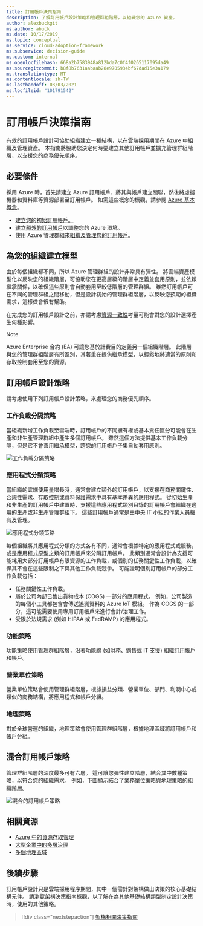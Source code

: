 ```yaml
---
title: 訂用帳戶決策指南
description: 了解訂用帳戶設計策略和管理群組階層，以組織您的 Azure 資產。
author: alexbuckgit
ms.author: abuck
ms.date: 10/17/2019
ms.topic: conceptual
ms.service: cloud-adoption-framework
ms.subservice: decision-guide
ms.custom: internal
ms.openlocfilehash: 668a2b7583948a812bda7c0f4f0265117095da49
ms.sourcegitcommit: b8f8b7631aabaab28e9705934bf67dad15e3a179
ms.translationtype: MT
ms.contentlocale: zh-TW
ms.lasthandoff: 03/03/2021
ms.locfileid: "101791542"
---
```

# <a name="subscription-decision-guide"></a>訂用帳戶決策指南

有效的訂用帳戶設計可協助組織建立一種結構，以在雲端採用期間在 Azure 中組織及管理資產。 本指南將協助您決定何時要建立其他訂用帳戶並擴充管理群組階層，以支援您的商務優先順序。

## <a name="prerequisites"></a>必要條件

採用 Azure 時，首先請建立 Azure 訂用帳戶、將其與帳戶建立關聯，然後將虛擬機器和資料庫等資源部署至訂用帳戶。 如需這些概念的概觀，請參閱 [Azure 基本概念](../../ready/considerations/fundamental-concepts.md)。

- [建立您的初始訂用帳戶。](../../ready/azure-best-practices/initial-subscriptions.md)
- [建立額外的訂用帳戶](../../ready/azure-best-practices/scale-subscriptions.md)以調整您的 Azure 環境。
- 使用 Azure 管理群組來[組織及管理您的訂用帳戶](../../ready/azure-best-practices/organize-subscriptions.md)。

## <a name="model-your-organization"></a>為您的組織建立模型

由於每個組織都不同，所以 Azure 管理群組的設計非常具有彈性。 將雲端資產模型化以反映您的組織階層，可協助您在更高層級的階層中定義並套用原則，並依賴繼承關係，以確保這些原則會自動套用至較低階層的管理群組。 雖然訂用帳戶可在不同的管理群組之間移動，但是設計初始的管理群組階層，以反映您預期的組織需求，這樣做會很有幫助。

在完成您的訂用帳戶設計之前，亦請考慮[資源一致性](../resource-consistency/index.md)考量可能會對您的設計選擇產生何種影響。

> [!NOTE]
> Azure Enterprise 合約 (EA) 可讓您基於計費目的定義另一個組織階層。 此階層與您的管理群組階層有所區別，其著重在提供繼承模型，以輕鬆地將適當的原則和存取控制套用至您的資源。

## <a name="subscription-design-strategies"></a>訂用帳戶設計策略

請考慮使用下列訂用帳戶設計策略，來處理您的商務優先順序。

### <a name="workload-separation-strategy"></a>工作負載分隔策略

當組織新增工作負載至雲端時，訂用帳戶的不同擁有權或基本責任區分可能會在生產和非生產管理群組中產生多個訂用帳戶。 雖然這個方法提供基本工作負載分隔，但是它不會善用繼承模型，跨您的訂用帳戶子集自動套用原則。

![工作負載分隔策略](../../_images/ready/management-group-hierarchy-v2.png)

### <a name="application-category-strategy"></a>應用程式分類策略

當組織的雲端使用量增長時，通常會建立額外的訂用帳戶，以支援在商務關鍵性、合規性需求、存取控制或資料保護需求中具有基本差異的應用程式。 從初始生產和非生產的訂用帳戶中建置時，支援這些應用程式類別目錄的訂用帳戶會組織在適用的生產或非生產管理群組下。 這些訂用帳戶通常是由中央 IT 小組的作業人員擁有及管理。

![應用程式分類策略](../../_images\decision-guides\decision-guide-subscriptions-hierarchy.png)

每個組織將其應用程式分類的方式各有不同，通常會根據特定的應用程式或服務，或是應用程式原型之類的訂用帳戶來分隔訂用帳戶。 此類別通常會設計為支援可能耗用大部分訂用帳戶有限資源的工作負載，或個別的任務關鍵性工作負載，以確保其不會在這些限制之下與其他工作負載競爭。 可能證明個別訂用帳戶的部分工作負載包括：

- 任務關鍵性工作負載。
- 屬於公司內部已售出貨物成本 (COGS) 一部分的應用程式。 例如，公司製造的每個小工具都包含會傳送遙測資料的 Azure IoT 模組。 作為 COGS 的一部分，這可能需要使用專用訂用帳戶來進行會計/治理工作。
- 受限於法規需求 (例如 HIPAA 或 FedRAMP) 的應用程式。

### <a name="functional-strategy"></a>功能策略

功能策略使用管理群組階層，沿著功能線 (如財務、銷售或 IT 支援) 組織訂用帳戶和帳戶。

### <a name="business-unit-strategy"></a>營業單位策略

營業單位策略會使用管理群組階層，根據損益分類、營業單位、部門、利潤中心或類似的商務結構，將應用程式和帳戶分組。

### <a name="geographic-strategy"></a>地理策略

對於全球營運的組織，地理策略會使用管理群組階層，根據地理區域將訂用帳戶和帳戶分組。

## <a name="mix-subscription-strategies"></a>混合訂用帳戶策略

管理群組階層的深度最多可有六層。 這可讓您彈性建立階層，結合其中數種策略，以符合您的組織需求。 例如，下圖顯示結合了業務單位策略與地理策略的組織階層。

![混合的訂用帳戶策略](../../_images\decision-guides\decision-guide-subscriptions-hierarchy-mixed.png)

## <a name="related-resources"></a>相關資源

- [Azure 中的資源存取管理](../../govern/resource-consistency/resource-access-management.md)
- [大型企業中的多層治理](../../govern/guides/complex/multiple-layers-of-governance.md)
- [多個地理區域](../../migrate/azure-best-practices/multiple-regions.md)

## <a name="next-steps"></a>後續步驟

訂用帳戶設計只是雲端採用程序期間，其中一個需針對架構做出決策的核心基礎結構元件。 請瀏覽架構決策指南概觀，以了解在為其他基礎結構類型制定設計決策時，使用的其他策略。

> [!div class="nextstepaction"]
> [架構相關決策指南](../index.md)
